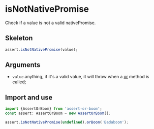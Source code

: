 # isNotNativePromise

Check if a value is not a valid nativePromise.

## Skeleton

```ts
assert.isNotNativePromise(value);
```

## Arguments

- `value` anything, if it's a valid value, it will throw when a [or](../or.md) method is called;

## Import and use

```ts
import {AssertOrBoom} from 'assert-or-boom';
const assert: AssertOrBoom = new AssertOrBoom();

assert.isNotNativePromise(undefined).orBoom('Badaboom');
```
